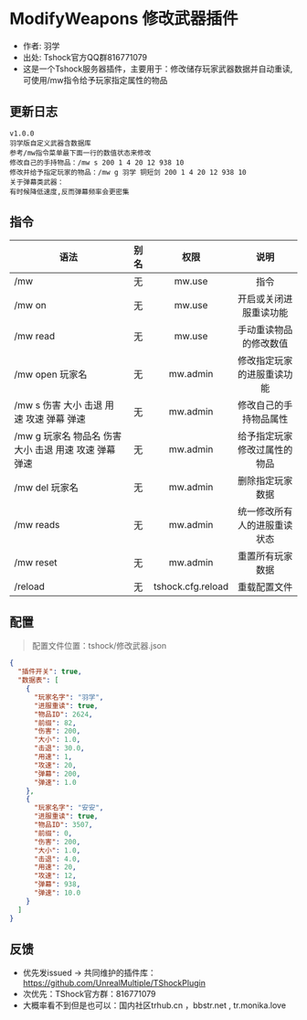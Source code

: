 # ModifyWeapons 修改武器插件

- 作者: 羽学
- 出处: Tshock官方QQ群816771079
- 这是一个Tshock服务器插件，主要用于：修改储存玩家武器数据并自动重读,可使用/mw指令给予玩家指定属性的物品

## 更新日志

```
v1.0.0
羽学版自定义武器含数据库
参考/mw指令菜单最下面一行的数值状态来修改
修改自己的手持物品：/mw s 200 1 4 20 12 938 10
修改并给予指定玩家的物品：/mw g 羽学 铜短剑 200 1 4 20 12 938 10
关于弹幕类武器：
有时候降低速度,反而弹幕频率会更密集
```

## 指令

| 语法                             | 别名  |       权限       |                   说明                   |
| -------------------------------- | :---: | :--------------: | :--------------------------------------: |
| /mw  | 无 |   mw.use    |    指令    |
| /mw on | 无 |   mw.use    |    开启或关闭进服重读功能    |
| /mw read | 无 |   mw.use    |    手动重读物品的修改数值    |
| /mw open 玩家名 | 无 |   mw.admin    |    修改指定玩家的进服重读功能    |
| /mw s 伤害 大小 击退 用速 攻速 弹幕 弹速 | 无 |   mw.admin    |    修改自己的手持物品属性    |
| /mw g 玩家名 物品名 伤害 大小 击退 用速 攻速 弹幕 弹速 | 无 |   mw.admin    |    给予指定玩家修改过属性的物品    |
| /mw del 玩家名 | 无 |   mw.admin    |    删除指定玩家数据    |
| /mw reads | 无 |   mw.admin    |    统一修改所有人的进服重读状态    |
| /mw reset | 无 |   mw.admin    |    重置所有玩家数据    |
| /reload  | 无 |   tshock.cfg.reload    |    重载配置文件    |

## 配置
> 配置文件位置：tshock/修改武器.json
```json
{
  "插件开关": true,
  "数据表": [
    {
      "玩家名字": "羽学",
      "进服重读": true,
      "物品ID": 2624,
      "前缀": 82,
      "伤害": 200,
      "大小": 1.0,
      "击退": 30.0,
      "用速": 1,
      "攻速": 20,
      "弹幕": 200,
      "弹速": 1.0
    },
    {
      "玩家名字": "安安",
      "进服重读": true,
      "物品ID": 3507,
      "前缀": 0,
      "伤害": 200,
      "大小": 1.0,
      "击退": 4.0,
      "用速": 20,
      "攻速": 12,
      "弹幕": 938,
      "弹速": 10.0
    }
  ]
}
```
## 反馈
- 优先发issued -> 共同维护的插件库：https://github.com/UnrealMultiple/TShockPlugin
- 次优先：TShock官方群：816771079
- 大概率看不到但是也可以：国内社区trhub.cn ，bbstr.net , tr.monika.love
